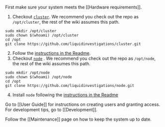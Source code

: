 First make sure your system meets the [[Hardware requirements]].

1. Checkout [`cluster`](https://github.com/liquidinvestigations/cluster). We recommend you check out the repo as `/opt/cluster`, the rest of the wiki assumes this path.
```shell
sudo mkdir /opt/cluster
sudo chown $(whoami) /opt/cluster
cd /opt
git clone https://github.com/liquidinvestigations/cluster.git
```
2. Follow the [instructions in the Readme](https://github.com/liquidinvestigations/cluster#quick-start).
3. Checkout [`node`](https://github.com/liquidinvestigations/node) . We recommend you check out the repo as `/opt/node`, the rest of the wiki assumes this path.
```shell
sudo mkdir /opt/node
sudo chown $(whoami) /opt/node
cd /opt
git clone https://github.com/liquidinvestigations/node.git
```
4. Install `node` following the [instructions in the Readme](https://github.com/liquidinvestigations/node#installation)

Go to [[User Guide]] for instructions on creating users and granting access. For development tips, go to [[Development]].

Follow the [[Maintenance]] page on how to keep the system up to date.